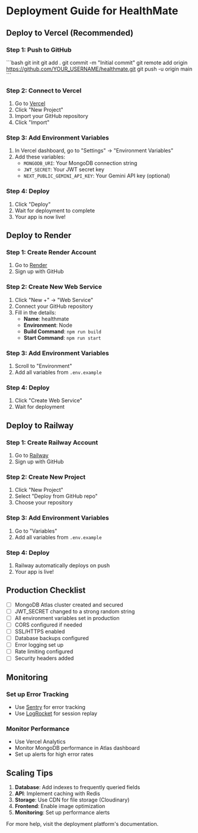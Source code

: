 # Deployment Guide for HealthMate

## Deploy to Vercel (Recommended)

### Step 1: Push to GitHub
\`\`\`bash
git init
git add .
git commit -m "Initial commit"
git remote add origin https://github.com/YOUR_USERNAME/healthmate.git
git push -u origin main
\`\`\`

### Step 2: Connect to Vercel
1. Go to [Vercel](https://vercel.com)
2. Click "New Project"
3. Import your GitHub repository
4. Click "Import"

### Step 3: Add Environment Variables
1. In Vercel dashboard, go to "Settings" → "Environment Variables"
2. Add these variables:
   - `MONGODB_URI`: Your MongoDB connection string
   - `JWT_SECRET`: Your JWT secret key
   - `NEXT_PUBLIC_GEMINI_API_KEY`: Your Gemini API key (optional)

### Step 4: Deploy
1. Click "Deploy"
2. Wait for deployment to complete
3. Your app is now live!

## Deploy to Render

### Step 1: Create Render Account
1. Go to [Render](https://render.com)
2. Sign up with GitHub

### Step 2: Create New Web Service
1. Click "New +" → "Web Service"
2. Connect your GitHub repository
3. Fill in the details:
   - **Name**: healthmate
   - **Environment**: Node
   - **Build Command**: `npm run build`
   - **Start Command**: `npm run start`

### Step 3: Add Environment Variables
1. Scroll to "Environment"
2. Add all variables from `.env.example`

### Step 4: Deploy
1. Click "Create Web Service"
2. Wait for deployment

## Deploy to Railway

### Step 1: Create Railway Account
1. Go to [Railway](https://railway.app)
2. Sign up with GitHub

### Step 2: Create New Project
1. Click "New Project"
2. Select "Deploy from GitHub repo"
3. Choose your repository

### Step 3: Add Environment Variables
1. Go to "Variables"
2. Add all variables from `.env.example`

### Step 4: Deploy
1. Railway automatically deploys on push
2. Your app is live!

## Production Checklist

- [ ] MongoDB Atlas cluster created and secured
- [ ] JWT_SECRET changed to a strong random string
- [ ] All environment variables set in production
- [ ] CORS configured if needed
- [ ] SSL/HTTPS enabled
- [ ] Database backups configured
- [ ] Error logging set up
- [ ] Rate limiting configured
- [ ] Security headers added

## Monitoring

### Set up Error Tracking
- Use [Sentry](https://sentry.io) for error tracking
- Use [LogRocket](https://logrocket.com) for session replay

### Monitor Performance
- Use Vercel Analytics
- Monitor MongoDB performance in Atlas dashboard
- Set up alerts for high error rates

## Scaling Tips

1. **Database**: Add indexes to frequently queried fields
2. **API**: Implement caching with Redis
3. **Storage**: Use CDN for file storage (Cloudinary)
4. **Frontend**: Enable image optimization
5. **Monitoring**: Set up performance alerts

For more help, visit the deployment platform's documentation.
